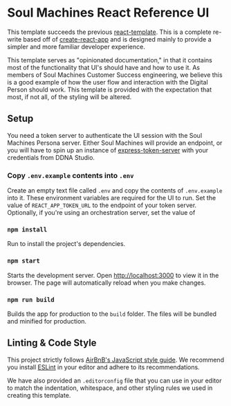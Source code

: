 # Soul Machines React Reference UI

This template succeeds the previous [react-template](https://github.com/soulmachines/react-template). This is a complete re-write based off of [create-react-app](https://github.com/facebook/create-react-app) and is designed mainly to provide a simpler and more familiar developer experience.

This template serves as "opinionated documentation," in that it contains most of the functionality that UI's should have and how to use it. As members of Soul Machines Customer Success engineering, we believe this is a good example of how the user flow and interaction with the Digital Person should work. This template is provided with the expectation that most, if not all, of the styling will be altered.

## Setup

You need a token server to authenticate the UI session with the Soul Machines Persona server. Either Soul Machines will provide an endpoint, or you will have to spin up an instance of [express-token-server](https://github.com/soulmachines/express-token-server) with your credentials from DDNA Studio.

### Copy `.env.example` contents into `.env`
Create an empty text file called `.env` and copy the contents of `.env.example` into it. These environment variables are required for the UI to run. Set the value of `REACT_APP_TOKEN_URL` to the endpoint of your token server. Optionally, if you're using an orchestration server, set the value of

### `npm install`
Run to install the project's dependencies.

### `npm start`
Starts the development server. Open [http://localhost:3000](http://localhost:3000) to view it in the browser. The page will automatically reload when you make changes.

### `npm run build`
Builds the app for production to the `build` folder. The files will be bundled and minified for production.

## Linting & Code Style

This project strictly follows [AirBnB's JavaScript style guide](https://github.com/airbnb/javascript). We recommend you install [ESLint](https://eslint.org/) in your editor and adhere to its recommendations.

We have also provided an `.editorconfig` file that you can use in your editor to match the indentation, whitespace, and other styling rules we used in creating this template.
